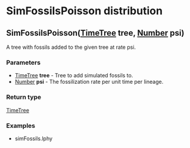 SimFossilsPoisson distribution
==============================
SimFossilsPoisson([TimeTree](../types/TimeTree.md) **tree**, [Number](../types/Number.md) **psi**)
--------------------------------------------------------------------------------------------------

A tree with fossils added to the given tree at rate psi.

### Parameters

- [TimeTree](../types/TimeTree.md) **tree** - Tree to add simulated fossils to.
- [Number](../types/Number.md) **psi** - The fossilization rate per unit time per lineage.

### Return type

[TimeTree](../types/TimeTree.md)


### Examples

- simFossils.lphy



